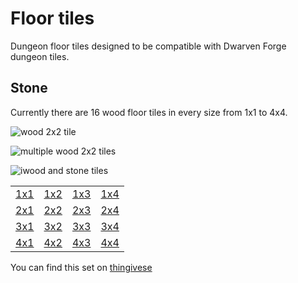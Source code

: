 Floor tiles
===========

Dungeon floor tiles designed to be compatible with Dwarven Forge dungeon tiles.

Stone
-----

Currently there are 16 wood floor tiles in every size from 1x1 to 4x4.

![wood 2x2 tile](IMG_5903.JPG)

![multiple wood 2x2 tiles](IMG_5902.JPG)

![iwood and stone tiles](IMG_5904.JPG)

<table>
<tr><td><a href="wood_floor_1x1.stl">1x1</a></td><td><a href="wood_floor_1x2.stl">1x2</a></td><td><a href="wood_floor_1x3.stl">1x3</a></td><td><a href="wood_floor_1x4.stl">1x4</a></td></tr>
<tr><td><a href="wood_floor_2x1.stl">2x1</a></td><td><a href="wood_floor_2x2.stl">2x2</a></td><td><a href="wood_floor_2x3.stl">2x3</a></td><td><a href="wood_floor_2x4.stl">2x4</a></td></tr>
<tr><td><a href="wood_floor_3x1.stl">3x1</a></td><td><a href="wood_floor_3x2.stl">3x2</a></td><td><a href="wood_floor_3x3.stl">3x3</a></td><td><a href="wood_floor_3x4.stl">3x4</a></td></tr>
<tr><td><a href="wood_floor_4x1.stl">4x1</a></td><td><a href="wood_floor_4x2.stl">4x2</a></td><td><a href="wood_floor_4x3.stl">4x3</a></td><td><a href="wood_floor_4x4.stl">4x4</a></td></tr>
</table>

You can find this set on [thingivese](http://www.thingiverse.com/thing:247705)

